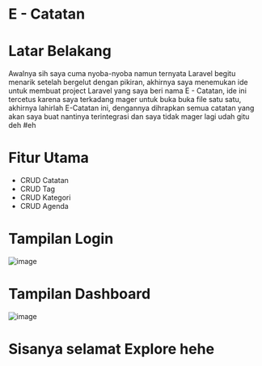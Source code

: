 # E - Catatan
# Latar Belakang
Awalnya sih saya cuma nyoba-nyoba namun ternyata Laravel begitu menarik setelah bergelut dengan pikiran, akhirnya saya menemukan ide untuk membuat project Laravel yang saya beri nama E - Catatan, ide ini tercetus karena saya terkadang mager untuk buka buka file satu satu, akhirnya lahirlah E-Catatan ini, dengannya dihrapkan semua catatan yang akan saya buat nantinya terintegrasi dan saya tidak mager lagi udah gitu deh #eh

# Fitur Utama
- CRUD Catatan
- CRUD Tag
- CRUD Kategori
- CRUD Agenda

# Tampilan Login
![image](https://user-images.githubusercontent.com/57394564/185760233-8db4a58c-7aca-4c7d-ad31-1cd1e3d97e26.png)

# Tampilan Dashboard
![image](https://user-images.githubusercontent.com/57394564/185760273-51b27da6-9f6f-4af6-9251-ed345b750a50.png)

# Sisanya selamat Explore hehe
